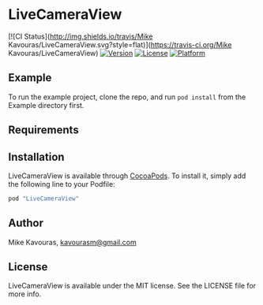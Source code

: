# LiveCameraView

[![CI Status](http://img.shields.io/travis/Mike Kavouras/LiveCameraView.svg?style=flat)](https://travis-ci.org/Mike Kavouras/LiveCameraView)
[![Version](https://img.shields.io/cocoapods/v/LiveCameraView.svg?style=flat)](http://cocoapods.org/pods/LiveCameraView)
[![License](https://img.shields.io/cocoapods/l/LiveCameraView.svg?style=flat)](http://cocoapods.org/pods/LiveCameraView)
[![Platform](https://img.shields.io/cocoapods/p/LiveCameraView.svg?style=flat)](http://cocoapods.org/pods/LiveCameraView)

## Example

To run the example project, clone the repo, and run `pod install` from the Example directory first.

## Requirements

## Installation

LiveCameraView is available through [CocoaPods](http://cocoapods.org). To install
it, simply add the following line to your Podfile:

```ruby
pod "LiveCameraView"
```

## Author

Mike Kavouras, kavourasm@gmail.com

## License

LiveCameraView is available under the MIT license. See the LICENSE file for more info.
